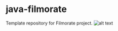 # java-filmorate
Template repository for Filmorate project.
![alt text]([https://github.com/AleksRULET/java-filmorate/blob/add-database/SchemaBD.jpg](https://raw.githubusercontent.com/AleksRULET/java-filmorate/main/SchemaBD.png)?raw=true])
